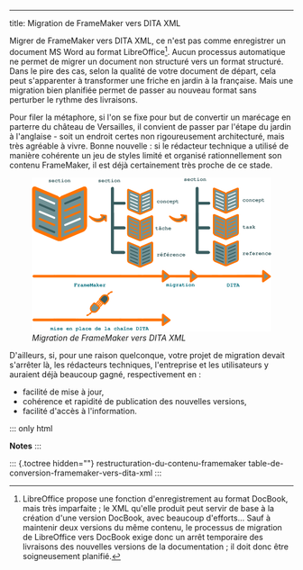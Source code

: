 ---
title: Migration de FrameMaker vers DITA XML

Migrer de FrameMaker vers DITA XML, ce n\'est pas comme enregistrer un
document MS Word au format LibreOffice[^1]. Aucun processus automatique
ne permet de migrer un document non structuré vers un format structuré.
Dans le pire des cas, selon la qualité de votre document de départ, cela
peut s\'apparenter à transformer une friche en jardin à la française.
Mais une migration bien planifiée permet de passer au nouveau format
sans perturber le rythme des livraisons.

Pour filer la métaphore, si l\'on se fixe pour but de convertir un
marécage en parterre du château de Versailles, il convient de passer par
l\'étape du jardin à l\'anglaise - soit un endroit certes non
rigoureusement architecturé, mais très agréable à vivre. Bonne
nouvelle : si le rédacteur technique a utilisé de manière cohérente un
jeu de styles limité et organisé rationnellement son contenu FrameMaker,
il est déjà certainement très proche de ce stade.

<figure>
<img src="graphics/framemaker-to-dita-migration.svg"
alt="graphics/framemaker-to-dita-migration.svg" />
<figcaption><em>Migration de FrameMaker vers DITA XML</em></figcaption>
</figure>

D\'ailleurs, si, pour une raison quelconque, votre projet de migration
devait s\'arrêter là, les rédacteurs techniques, l\'entreprise et les
utilisateurs y auraient déjà beaucoup gagné, respectivement en :

-   facilité de mise à jour,
-   cohérence et rapidité de publication des nouvelles versions,
-   facilité d\'accès à l\'information.

::: only
html

**Notes**
:::

::: {.toctree hidden=""}
restructuration-du-contenu-framemaker
table-de-conversion-framemaker-vers-dita-xml
:::

[^1]: LibreOffice propose une fonction d\'enregistrement au format
    DocBook, mais très imparfaite ; le XML qu\'elle produit peut servir
    de base à la création d\'une version DocBook, avec beaucoup
    d\'efforts... Sauf à maintenir deux versions du même contenu, le
    processus de migration de LibreOffice vers DocBook exige donc un
    arrêt temporaire des livraisons des nouvelles versions de la
    documentation ; il doit donc être soigneusement planifié.
